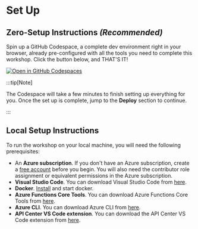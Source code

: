 # Set Up

## Zero-Setup Instructions _(Recommended)_

Spin up a GitHub Codespace, a complete dev environment right in your browser, already pre-configured with all the tools you need to complete this workshop. Click the button below, and THAT'S IT!

[![Open in GitHub Codespaces](https://github.com/codespaces/badge.svg)](https://codespaces.new/Azure-Samples/API-Center-Workshop?hide_repo_select=true&ref&quickstart=true)

:::tip[Note]

The Codespace will take a few minutes to finish setting up everything for you. Once the set up is complete, jump to the **Deploy** section to continue.

:::

## Local Setup Instructions

To run the workshop on your local machine, you will need the following prerequisites:

- An **Azure subscription**. If you don't have an Azure subscription, create a [free account](https://azure.microsoft.com/free/) before you begin.
You will also need the contributor role assignment or equivalent permissions in the Azure subscription.
- **Visual Studio Code**. You can download Visual Studio Code from [here](https://code.visualstudio.com/).
- **Docker**. [Install](https://www.docker.com/products/docker-desktop/) and start docker. 
- **Azure Functions Core Tools**. You can download Azure Functions Core Tools from [here](https://docs.microsoft.com/en-us/azure/azure-functions/functions-run-local?tabs=windows%2Ccsharp%2Cbash).
- **Azure CLI**. You can download Azure CLI from [here](https://docs.microsoft.com/en-us/cli/azure/install-azure-cli).
- **API Center VS Code extension**. You can download the API Center VS Code extension from [here](https://marketplace.visualstudio.com/items?itemName=apidev.azure-api-center).